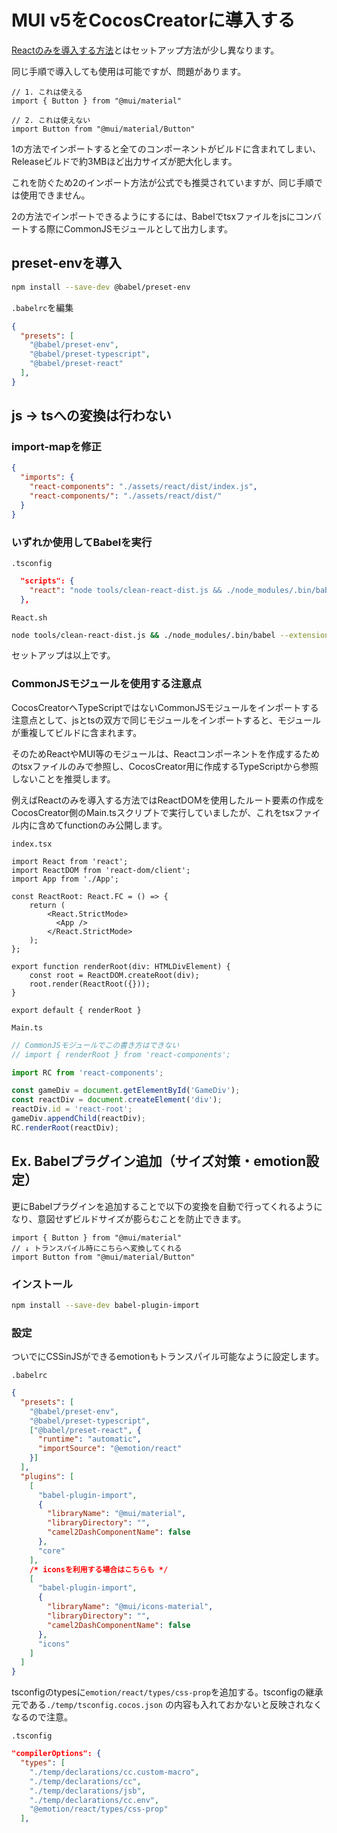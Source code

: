 # MUI v5をCocosCreatorに導入する

[Reactのみを導入する方法](../README_JP.md)とはセットアップ方法が少し異なります。

同じ手順で導入しても使用は可能ですが、問題があります。

```tsx
// 1. これは使える
import { Button } from "@mui/material"

// 2. これは使えない
import Button from "@mui/material/Button"
```

1の方法でインポートすると全てのコンポーネントがビルドに含まれてしまい、Releaseビルドで約3MBほど出力サイズが肥大化します。

これを防ぐため2のインポート方法が公式でも推奨されていますが、同じ手順では使用できません。

2の方法でインポートできるようにするには、Babelでtsxファイルをjsにコンバートする際にCommonJSモジュールとして出力します。

## preset-envを導入

```sh
npm install --save-dev @babel/preset-env
```

`.babelrc`を編集

```json
{
  "presets": [
    "@babel/preset-env",
    "@babel/preset-typescript",
    "@babel/preset-react"
  ],
}
```

## js → tsへの変換は行わない

### import-mapを修正

```json
{
  "imports": {
    "react-components": "./assets/react/dist/index.js",
    "react-components/": "./assets/react/dist/"
  }
}
```

### いずれか使用してBabelを実行

`.tsconfig`
```json
  "scripts": {
    "react": "node tools/clean-react-dist.js && ./node_modules/.bin/babel --extensions '.js,.ts,.jsx,.tsx' ./assets/react/src/ -d ./assets/react/dist/ --watch"
  },
```

`React.sh`
```sh
node tools/clean-react-dist.js && ./node_modules/.bin/babel --extensions '.js,.ts,.jsx,.tsx' ./assets/react/src/ -d ./assets/react/dist/ --watch
```

セットアップは以上です。

### CommonJSモジュールを使用する注意点

CocosCreatorへTypeScriptではないCommonJSモジュールをインポートする注意点として、jsとtsの双方で同じモジュールをインポートすると、モジュールが重複してビルドに含まれます。

そのためReactやMUI等のモジュールは、Reactコンポーネントを作成するためのtsxファイルのみで参照し、CocosCreator用に作成するTypeScriptから参照しないことを推奨します。

例えばReactのみを導入する方法ではReactDOMを使用したルート要素の作成をCocosCreator側のMain.tsスクリプトで実行していましたが、これをtsxファイル内に含めてfunctionのみ公開します。

`index.tsx`
```tsx
import React from 'react';
import ReactDOM from 'react-dom/client';
import App from './App';

const ReactRoot: React.FC = () => {
    return (
        <React.StrictMode>
          <App />
        </React.StrictMode>
    );
};

export function renderRoot(div: HTMLDivElement) {
    const root = ReactDOM.createRoot(div);
    root.render(ReactRoot({}));
}

export default { renderRoot }
```

`Main.ts`
```ts
// CommonJSモジュールでこの書き方はできない
// import { renderRoot } from 'react-components';

import RC from 'react-components';

const gameDiv = document.getElementById('GameDiv');
const reactDiv = document.createElement('div');
reactDiv.id = 'react-root';
gameDiv.appendChild(reactDiv);
RC.renderRoot(reactDiv);
```

## Ex. Babelプラグイン追加（サイズ対策・emotion設定）

更にBabelプラグインを追加することで以下の変換を自動で行ってくれるようになり、意図せずビルドサイズが膨らむことを防止できます。

```tsx
import { Button } from "@mui/material"
// ↓ トランスパイル時にこちらへ変換してくれる
import Button from "@mui/material/Button"
```

### インストール

```sh
npm install --save-dev babel-plugin-import
```

### 設定

ついでにCSSinJSができるemotionもトランスパイル可能なように設定します。

`.babelrc`

```json
{
  "presets": [
    "@babel/preset-env",
    "@babel/preset-typescript",
    ["@babel/preset-react", {
      "runtime": "automatic",
      "importSource": "@emotion/react"
    }]
  ],
  "plugins": [
    [
      "babel-plugin-import",
      {
        "libraryName": "@mui/material",
        "libraryDirectory": "",
        "camel2DashComponentName": false
      },
      "core"
    ],
    /* iconsを利用する場合はこちらも */
    [
      "babel-plugin-import",
      {
        "libraryName": "@mui/icons-material",
        "libraryDirectory": "",
        "camel2DashComponentName": false
      },
      "icons"
    ]
  ]
}

```

tsconfigのtypesに`emotion/react/types/css-prop`を追加する。tsconfigの継承元である`./temp/tsconfig.cocos.json` の内容も入れておかないと反映されなくなるので注意。

`.tsconfig`
```json
"compilerOptions": {
  "types": [
    "./temp/declarations/cc.custom-macro",
    "./temp/declarations/cc",
    "./temp/declarations/jsb",
    "./temp/declarations/cc.env",
    "@emotion/react/types/css-prop"
  ],
```